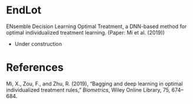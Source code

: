 EndLot
================

ENsemble Decision Learning Optimal Treatment, a DNN-based method for
optimal individualized treatment learning. (Paper: Mi et al. (2019))

  - Under construction

# References

<div id="refs" class="references">

<div id="ref-mi2019bagging">

Mi, X., Zou, F., and Zhu, R. (2019), “Bagging and deep learning in
optimal individualized treatment rules,” *Biometrics*, Wiley Online
Library, 75, 674–684.

</div>

</div>
